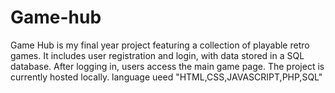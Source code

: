 # Game-hub
Game Hub is my final year project featuring a collection of playable retro games. It includes user registration and login, with data stored in a SQL database. After logging in, users access the main game page. The project is currently hosted locally.
language ueed "HTML,CSS,JAVASCRIPT,PHP,SQL"
